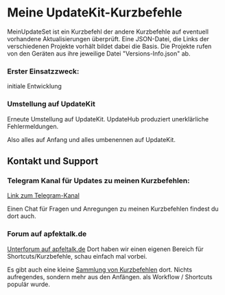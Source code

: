 # Meine UpdateKit-Kurzbefehle

MeinUpdateSet ist ein Kurzbefehl der andere Kurzbefehle auf eventuell vorhandene Aktualisierungen überprüft.
Eine JSON-Datei, die Links der verschiedenen Projekte vorhält bildet dabei die Basis.
Die Projekte rufen von den Geräten aus ihre jeweilige Datei "Versions-Info.json" ab.

###  Erster Einsatzzweck:

initiale Entwicklung

### Umstellung auf UpdateKit

Erneute Umstellung auf UpdateKit. UpdateHub produziert unerklärliche Fehlermeldungen.

Also alles auf Anfang und alles umbenennen auf UpdateKit.

## Kontakt und Support

### Telegram Kanal für Updates zu meinen Kurzbefehlen:

[Link zum Telegram-Kanal](https://t.me/SC_Updates_Gwadro)

Einen Chat für Fragen und Anregungen zu meinen Kurzbefehlen findest du dort auch.

### Forum auf apfektalk.de

[Unterforum auf apfeltalk.de](https://www.apfeltalk.de/community/threads/apple-kurzbefehle-hilfe-anleitungen-kfka.533890/) Dort haben wir einen eigenen Bereich für Shortcuts/Kurzbefehle, schau einfach mal vorbei.

Es gibt auch eine kleine [Sammlung von Kurzbefehlen](https://www.apfeltalk.de/community/threads/sammlung-nuetzlicher-kurzbefehle.534621/) dort. Nichts aufregendes, sondern mehr aus den Anfängen. als Workflow / Shortcuts populär wurde.
